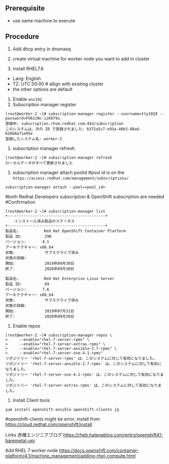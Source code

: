 ## Prerequisite
- use same machine to execute 

## Procedure
1. Add dhcp entry in dnsmasq

1. create virtual machine for worker node you want to add in cluster
1. install RHEL7.6
  - Lang: English
  - TZ: UTC 00:00 # allign with existing cluster
  - the other options are default
1. Enable `ens192`
1. Subscription manager register
```
[root@worker-2 ~]# subscription-manager register --username=tty1028 --password=FU62iNc-iiK679u
登録中: subscription.rhsm.redhat.com:443/subscription
このシステムは、次の ID で登録されました: b372a5c7-e93a-40b3-88ad-62668a71e95e
登録したシステム名: worker-2
```
1. subscription manager refresh
```
[root@worker-2 ~]# subscription-manager refresh
ローカルデータがすべて更新されました
```
1. subscription manager attach poolid
#pool id is on the `https://access.redhat.com/management/subscriptions/`
```
subscription-manager attach --pool=<pool_id>
```
#both Redhat Developers subscription & OpenShift subscription are needed
#Confirmation
```
[root@worker-2 ~]# subscription-manager list
+-------------------------------------------+
    インストール済み製品のステータス
+-------------------------------------------+
製品名:           Red Hat OpenShift Container Platform
製品 ID:          290
バージョン:       4.1
アーキテクチャー: x86_64
状態:             サブスクライブ済み
状態の詳細:
開始:             2019年09月30日
終了:             2020年09月30日

製品名:           Red Hat Enterprise Linux Server
製品 ID:          69
バージョン:       7.6
アーキテクチャー: x86_64
状態:             サブスクライブ済み
状態の詳細:
開始:             2019年07月31日
終了:             2020年09月30日
```
1. Enable repos
```
[root@worker-2 ~]# subscription-manager repos \
>     --enable="rhel-7-server-rpms" \
>     --enable="rhel-7-server-extras-rpms" \
>     --enable="rhel-7-server-ansible-2.7-rpms" \
>     --enable="rhel-7-server-ose-4.1-rpms"
リポジトリー 'rhel-7-server-rpms' は、このシステムに対して有効になりました。
リポジトリー 'rhel-7-server-ansible-2.7-rpms' は、このシステムに対して有効になりました。
リポジトリー 'rhel-7-server-ose-4.1-rpms' は、このシステムに対して有効になりました。
リポジトリー 'rhel-7-server-extras-rpms' は、このシステムに対して有効になりました。
```
1. Install Client tools
```
yum install openshift-ansible openshift-clients jq
```
#openshift-clients might be error, install from https://cloud.redhat.com/openshift/install


Links
赤帽エンジニアブログ https://rheb.hatenablog.com/entry/openshift41-baremetal-upi

Add RHEL 7 worker node
https://docs.openshift.com/container-platform/4.1/machine_management/adding-rhel-compute.html
